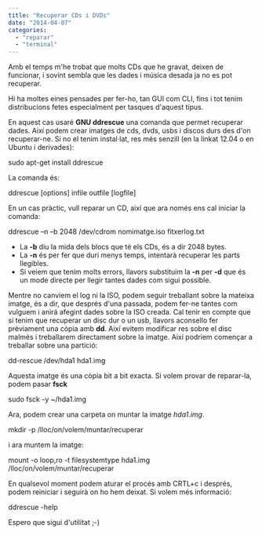 ```yaml
---
title: "Recuperar CDs i DVDs"
date: "2014-04-07"
categories: 
  - "reparar"
  - "terminal"
---
```


Amb el temps m'he trobat que molts CDs que he gravat, deixen de funcionar, i sovint sembla que les dades i música desada ja no es pot recuperar.

Hi ha moltes eines pensades per fer-ho, tan GUI com CLI, fins i tot tenim distribucions fetes especialment per tasques d'aquest tipus.

En aquest cas usaré **GNU ddrescue** una comanda que permet recuperar dades. Així podem crear imatges de cds, dvds, usbs i discos durs des d'on recuperar-ne. Si no el tenim instal·lat, res més senzill (en la linkat 12.04 o en Ubuntu i derivades):

sudo apt-get install ddrescue

La comanda és:

ddrescue \[options\] infile outfile \[logfile\]

En un cas pràctic, vull reparar un CD, així que ara només ens cal iniciar la comanda:

ddrescue –n –b 2048 /dev/cdrom nomimatge.iso fitxerlog.txt

- La **\-b** diu la mida dels blocs que té els CDs, és a dir 2048 bytes.
- La **\-n** és per fer que duri menys temps, intentarà recuperar les parts llegibles.
- Si veiem que tenim molts errors, llavors substituim la **\-n** per **\-d** que és un mode directe per llegir tantes dades com sigui possible.

Mentre no canviem el log ni la ISO, podem seguir treballant sobre la mateixa imatge, és a dir, que després d'una passada, podem fer-ne tantes com vulguem i anirá afegint dades sobre la ISO creada. Cal tenir en compte que si tenim que recuperar un disc dur o un usb, llavors aconsello fer prèviament una còpia amb **dd**. Així evitem modificar res sobre el disc malmés i treballarem directament sobre la imatge. Així podríem començar a treballar sobre una partició:

dd-rescue /dev/hda1 hda1.img

Aquesta imatge és una còpia bit a bit exacta. Si volem provar de reparar-la, podem pasar **fsck**

sudo fsck -y ~/hda1.img

Ara, podem crear una carpeta on muntar la imatge _hda1.img_.

mkdir -p /lloc/on/volem/muntar/recuperar

i ara muntem la imatge:

mount -o loop,ro -t filesystemtype hda1.img /lloc/on/volem/muntar/recuperar

En qualsevol moment podem aturar el procés amb CRTL+c i després, podem reiniciar i seguirà on ho hem deixat. Si volem més informació:

ddrescue -help

Espero que sigui d'utilitat ;-)
